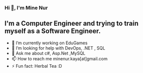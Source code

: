 ### Hi 👋, I'm Mine Nur


 <h2>I'm a Computer Engineer and trying to train myself as a Software Engineer.</h2>

- 🔭 I’m currently working on EduGames
- 🤔 I’m looking for help with DevOps, .NET , SQL
- 💬 Ask me about c#, Asp.Net ,MySQL 
- 📫 How to reach me minenur.kaya[at]gmail.com
- ⚡ Fun fact: Herbal Tea :D 

